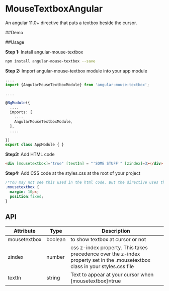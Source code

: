 # MouseTextboxAngular

An angular 11.0+ directive that puts a textbox beside the cursor.

##Demo

##Usage

**Step 1:** Install angular-mouse-textbox

```sh
npm install angular-mouse-textbox --save
```
**Step 2:** Import angular-mouse-textbox module into your app module
```ts
....
import {AngularMouseTextboxModule} from 'angular-mouse-textbox';

....

@NgModule({
  ....
  imports: [
    ....
    AngularMouseTextboxModule,  
  ],
  ....

})
export class AppModule { }
```

**Step3:** Add HTML code
```html
<div [mousetextbox]="true" [textIn] = "'SOME STUFF'" [zindex]=3></div>
```

**Step4:** Add CSS code at the styles.css at the root of your project
```css
/*You may not see this used in the html code. But the directive uses this css class to set the style of the textbox element*/
.mousetextbox {
  margin: 10px;
  position:fixed;
}
```

## API

| Attribute      | Type   | Description
|----------------|--------|------------
| mousetextbox | boolean | to show textbox at cursor or not
| zindex | number | css z-index property. This takes precedence over the z-index property set in the .mousetextbox class in your styles.css file
| textIn | string | Text to appear at your cursor when [mousetextbox]=true
